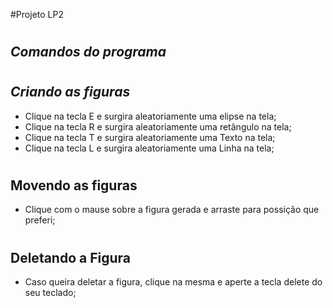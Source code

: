 #Projeto LP2 
# <h2> <strong><em>Comandos do programa</em></strong></h2>
# <h2> <strong><em>Criando as figuras</em></strong></h2>
<p>
  
<ul>
  <li> Clique na tecla E e surgira aleatoriamente uma elipse na tela; <br /></li>
  <li> Clique na tecla R e surgira aleatoriamente uma retângulo na tela; <br /></li>
  <li> Clique na tecla T e surgira aleatoriamente uma Texto na tela; <br /></li>
  <li> Clique na tecla L e surgira aleatoriamente uma Linha na tela; <br /></li>
</ul>

# <h2> Movendo as figuras</em></strong></h2>

<ul>
  <li> Clique com o mause sobre a figura gerada e arraste para possição que preferi; <br /></li>
</ul>

# <h2> Deletando a Figura</em></strong></h2>

<ul>
  <li> Caso queira deletar a figura, clique na mesma e aperte a tecla delete do seu teclado; <br /></li>
</ul>


